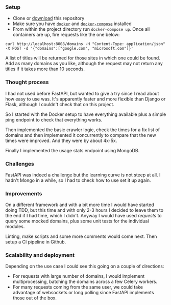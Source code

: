 
### Setup

- Clone or [download](https://github.com/hortega/multi-threading-task/archive/master.zip) this repository
- Make sure you have [`docker`](https://www.docker.com/get-started) and [`docker-compose`](https://docs.docker.com/compose/install/) installed
- From within the project directory run `docker-compose up`. Once all containers are up, fire requests like the one below:
```
curl http://localhost:8008/domains -H "Content-Type: application/json" -X POST -d '{"domains":["google.com", "microsoft.com"]}'
```

A list of titles will be returned for those sites in which one could be found.
Add as many domains as you like, although the request may not return any titles if it takes more than 10 seconds.

### Thought process
I had not used before FastAPI, but wanted to give a try since I read about how easy to use was. It's apparently faster and more flexible than Django or Flask, although I couldn't check that on this project.

So I started with the Docker setup to have everything available plus a simple ping endpoint to check that everything works.

Then implemented the basic crawler logic, check the times for a fix list of domains and then implemented it concurrently to compare that the new times were improved. And they were by about 4x-5x.

Finally I implemented the usage stats endpoint using MongoDB.

### Challenges
FastAPI was indeed a challenge but the learning curve is not steep at all. I hadn't Mongo in a while, so I had to check how to use set it up again.

### Improvements
On a different framework and with a bit more time I would have started doing TDD, but this time and with only 2-3 hours I decided to leave them to the end if I had time, which I didn't. Anyway I would have used *requests* to query some mocked domains, plus some unit tests for the individual modules.

Linting, make scripts and some more comments would come next. Then setup a CI pipeline in Github.

### Scalability and deployment
Depending on the use case I could see this going on a couple of directions:
* For requests with large number of domains, I would implement multiprocessing, batching the domains across a few Celery workers. 
* For many requests coming from the same user, we could take advantage of websockets or long polling since FastAPI implements those out of the box.
 